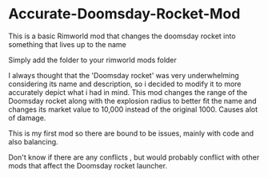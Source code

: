 # Accurate-Doomsday-Rocket-Mod
This is a basic Rimworld mod that changes the doomsday rocket into something that lives up to the name

Simply add the folder to your rimworld mods folder

I always thought that the 'Doomsday rocket' was very underwhelming considering its name and description, so i decided to modify it to more accurately depict what i had in mind. 
This mod changes the range of the Doomsday rocket along with the explosion radius to better fit the name and changes its market value to 10,000 instead of the original 1000. Causes alot of damage.
	
This is my first mod so there are bound to be issues, mainly with code and also balancing.
		
		
Don't know if there are any conflicts , but would probably conflict with other mods that affect the Doomsday rocket launcher.
